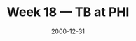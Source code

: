 ---
layout: game
title: Week 18 — TB at PHI
season: 2000
game_id: 2000_18_TB_PHI
week: 18
date: 2000-12-31
home_team: PHI
away_team: TB
final_home: 21
final_away: 3
pbp_url: /assets/data/pbp/2000/2000_18_TB_PHI.csv.gz
---